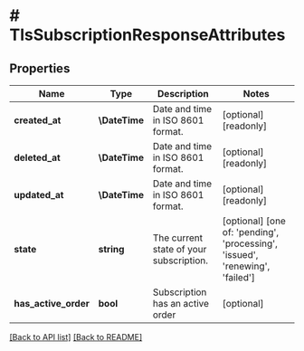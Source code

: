 # # TlsSubscriptionResponseAttributes

## Properties

Name | Type | Description | Notes
------------ | ------------- | ------------- | -------------
**created_at** | **\DateTime** | Date and time in ISO 8601 format. | [optional] [readonly] 
**deleted_at** | **\DateTime** | Date and time in ISO 8601 format. | [optional] [readonly] 
**updated_at** | **\DateTime** | Date and time in ISO 8601 format. | [optional] [readonly] 
**state** | **string** | The current state of your subscription. | [optional]  [one of: 'pending', 'processing', 'issued', 'renewing', 'failed']
**has_active_order** | **bool** | Subscription has an active order | [optional] 


[[Back to API list]](../../README.md#endpoints) [[Back to README]](../../README.md)

